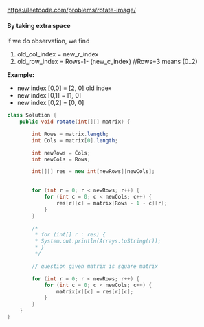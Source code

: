 https://leetcode.com/problems/rotate-image/

#### By taking extra space

if we do observation, we find 

1. old_col_index = new_r_index
2. old_row_index = Rows-1- (new_c_index) //Rows=3 means (0..2)

**Example:**

- new index [0,0] = [2, 0] old index
- new index [0,1] = [1, 0]
- new index [0,2] = [0, 0]

```java
class Solution {
    public void rotate(int[][] matrix) {

        int Rows = matrix.length;
        int Cols = matrix[0].length;

        int newRows = Cols;
        int newCols = Rows;

        int[][] res = new int[newRows][newCols];

        
        for (int r = 0; r < newRows; r++) {
            for (int c = 0; c < newCols; c++) {
                res[r][c] = matrix[Rows - 1 - c][r];
            }
        }

        /*
         * for (int[] r : res) {
         * System.out.println(Arrays.toString(r));
         * }
         */

        // question given matrix is square matrix

        for (int r = 0; r < newRows; r++) {
            for (int c = 0; c < newCols; c++) {
                matrix[r][c] = res[r][c];
            }
        }
    }
}
```